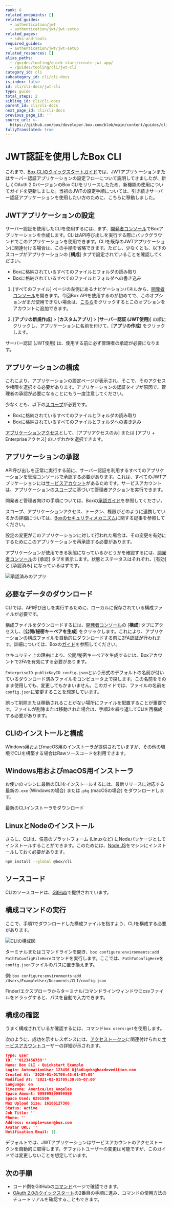 ```yaml
---
rank: 8
related_endpoints: []
related_guides:
  - authentication/jwt
  - authentication/jwt/jwt-setup
related_pages:
  - sdks-and-tools
required_guides:
  - authentication/jwt/jwt-setup
related_resources: []
alias_paths:
  - /guides/tooling/quick-start/create-jwt-app/
  - /guides/tooling/cli/jwt-cli
category_id: cli
subcategory_id: cli/cli-docs
is_index: false
id: cli/cli-docs/jwt-cli
type: guide
total_steps: 2
sibling_id: cli/cli-docs
parent_id: cli/cli-docs
next_page_id: cli/cli-docs
previous_page_id: ''
source_url: >-
  https://github.com/box/developer.box.com/blob/main/content/guides/cli/cli-docs/jwt-cli.md
fullyTranslated: true
---
```

# JWT認証を使用したBox CLI

これまで、[Box CLIのクイックスタートガイド][qs]では、JWTアプリケーションまたはサーバー認証アプリケーションの設定フローについて説明してきましたが、新しくOAuth 2.0バージョンのBox CLIをリリースしたため、新機能の使用についてガイドを更新しました。当初のJWTの設定手順については、引き続きサーバー認証アプリケーションを使用したい方のために、こちらに移動しました。

## JWTアプリケーションの設定

サーバー認証を使用したCLIを使用するには、まず、[開発者コンソール][dc]でBoxアプリケーションを作成します。CLIはAPI呼び出しを実行する際にバックグラウンドでこのアプリケーションを使用できます。CLIを既存のJWTアプリケーションに関連付ける場合は、この手順を省略できます。ただし、少なくとも、以下のスコープがアプリケーションの \[**構成**] タブで設定されていることを確認してください。

* Boxに格納されているすべてのファイルとフォルダの読み取り
* Boxに格納されているすべてのファイルとフォルダへの書き込み

1. \[すべてのファイル] ページの左側にあるナビゲーションパネルから、[開発者コンソール][dc]を開きます。今回Box APIを使用するのが初めてで、このオプションがまだ使用できない場合は、[こちら][dc]をクリックするとこのオプションをアカウントに追加できます。

2. \[**アプリの新規作成**] > \[**カスタムアプリ**] > \[**サーバー認証 (JWT使用)**] の順にクリックし、アプリケーションに名前を付けて、\[**アプリの作成**] をクリックします。

<Message warning>

サーバー認証 (JWT使用) は、使用する前に必ず管理者の承認が必要になります。

</Message>

## アプリケーションの構成

これにより、アプリケーションの設定ページが表示され、そこで、そのアクセスや権限を選択する必要があります。アプリケーションの認証タイプが原因で、管理者の承認が必要になることにもう一度注意してください。

少なくとも、以下の[スコープ][scopes]が必要です。

* Boxに格納されているすべてのファイルとフォルダの読み取り
* Boxに格納されているすべてのファイルとフォルダへの書き込み

[アプリケーションアクセス][aa]として、\[アプリアクセスのみ] または \[アプリ + Enterpriseアクセス] のいずれかを選択できます。

## アプリケーションの承認

API呼び出しを正常に実行する前に、サーバー認証を利用するすべてのアプリケーションを管理コンソールで承認する必要があります。これは、すべてのJWTアプリケーションには[サービスアカウント][sa]があるためです。サービスアカウントは、アプリケーションの[スコープ][scopes]に基づいて管理者アクションを実行できます。

開発者と管理者向けの手順については、Boxの[承認ガイド][ag]を参照してください。

スコープ、アプリケーションアクセス、トークン、権限がどのように連携しているかの詳細については、[Boxのセキュリティメカニズム][blogpost]に関する記事を参照してください。

<Message warning>

設定の変更がこのアプリケーションに対して行われた場合は、その変更を有効にするためにこのアプリケーションを再承認する必要があります。

</Message>

アプリケーションが使用できる状態になっているかどうかを確認するには、[開発者コンソール][dc]の \[承認] タブを表示します。状態とステータスはそれぞれ、\[有効] と \[承認済み] になっているはずです。

<ImageFrame center>

![承認済みのアプリ](./images/app-authorized.png)

</ImageFrame>

## 必要なデータのダウンロード

CLIでは、API呼び出しを実行するために、ローカルに保存されている構成ファイルが必要です。

構成ファイルをダウンロードするには、[開発者コンソール][dc]の \[**構成**] タブにアクセスし、\[**公開/秘密キーペアを生成**] をクリックします。これにより、アプリケーションの構成ファイルを自動的にダウンロードする前に2FA認証が行われます。詳細については、Boxの[ガイド][keypair]を参照してください。

<Message warning>

セキュリティ上の理由により、公開/秘密キーペアを生成するには、Boxアカウントで2FAを有効にする必要があります。

</Message>

`EnterpriseID_publicKeyID_config.json`という形式のデフォルトの名前が付いているダウンロード済みファイルをコンピュータ上で探します。この名前をそのまま使用しても、変更してもかまいません。このガイドでは、ファイルの名前を`config.json`に変更することを想定しています。

<Message warning>

誤って削除または移動されることがない場所にファイルを配置することが重要です。ファイルが削除または移動された場合は、手順2を繰り返してCLIを再構成する必要があります。

</Message>

## CLIのインストールと構成

Windows用およびmacOS用のインストーラが提供されていますが、その他の環境でCLIを構築する場合はRawソースコードを利用できます。

## Windows用およびmacOS用インストーラ

お使いのマシンに最新のCLIをインストールするには、最新リリースに対応する最新の`.exe` (Windowsの場合) または`.pkg` (macOSの場合) をダウンロードします。

<CTA to="https://github.com/box/boxcli/releases">

最新のCLIインストーラをダウンロード

</CTA>

## LinuxとNodeのインストール

さらに、CLIは、任意のプラットフォーム (Linuxなど) にNodeパッケージとしてインストールすることができます。このためには、[Node JS](https://nodejs.org/)をマシンにインストールしておく必要があります。

```bash
npm install --global @box/cli
```

## ソースコード

CLIのソースコードは、[GitHub][cli]で提供されています。

## 構成コマンドの実行

ここで、手順1でダウンロードした構成ファイルを指すよう、CLIを構成する必要があります。

<ImageFrame center>

![CLIの構成図](./images/cli-config-diagram.png)

</ImageFrame>

<!--alex ignore execute-->

ターミナルまたはコマンドラインを開き、`box configure:environments:add PathToConfigFileHere`コマンドを実行します。ここでは、`PathToConfigHere`を`config.json`ファイルのパスに置き換えます。

<!-- markdownlint-disable line-length -->

例: `box configure:environments:add /Users/ExampleUser/Documents/CLI/config.json`

<!-- markdownlint-enable line-length -->

<message type="tip"></message>

Finder/エクスプローラからターミナル/コマンドラインウィンドウにcsvファイルをドラッグすると、パスを自動で入力できます。

</Message>

## 構成の確認

うまく構成されているか確認するには、コマンド`box users:get`を使用します。

次のように、成功を示すレスポンスには、[アクセストークン][at]に関連付けられた[サービスアカウント][sa]ユーザーの詳細が示されます。

```json
Type: user
ID: ''0123456789''
Name: Box CLI - Quickstart Example
Login: AutomationUser_123456_8jSo6Lqvko@boxdevedition.com
Created At: '2020-01-01T09:45:01-07:00'
Modified At: '2021-03-01T09:30:05-07:00'
Language: en
Timezone: America/Los_Angeles
Space Amount: 999999999999999
Space Used: 6291500
Max Upload Size: 16106127360
Status: active
Job Title: ''
Phone: ''
Address: example+user@box.com
Avatar URL: ''
Notification Email: []
```

<message type="tip"></message>

デフォルトでは、JWTアプリケーションはサービスアカウントのアクセストークンを自動的に取得します。デフォルトユーザーの変更は可能ですが、このガイドでは変更しないことを想定しています。

</Message>

## 次の手順

* コード例をGitHubの[コマンド][commands]ページで確認できます。
* [OAuth 2.0のクイックスタート][three]の2番目の手順に進み、コマンドの使用方法のチュートリアルを確認することもできます。

[cli]: https://github.com/box/boxcli

[auth]: g://authentication/jwt/without-sdk/

[at]: g://authentication/tokens/

<!-- i18n-enable localize-links -->

[dc]: https://account.box.com/developers/console

<!-- i18n-disable localize-links -->

[keypair]: g://authentication/jwt/jwt-setup/#public-and-private-key-pair

[sa]: g://getting-started/user-types/service-account/

[scopes]: g://api-calls/permissions-and-errors/scopes/

[ag]: g://authorization/custom-app-approval/

<!-- i18n-enable localize-links -->

[blogpost]: https://medium.com/box-developer-blog/box-api-understanding-security-ja-b95725d8aaf0

<!-- i18n-disable localize-links -->

[scopes]: g://api-calls/permissions-and-errors/scopes/

[aa]: g://authentication/jwt/jwt-setup/#application-access

[three]: g://cli/quick-start/build-commands-help/

[four]: g://cli/quick-start/options-and-bulk-commands/

[cache]: https://github.com/box/boxcli/blob/master/docs/configure.md#box-configureenvironmentsupdate-name

[ac]: https://github.com/box/boxcli/blob/master/docs/autocomplete.md

[commands]: https://github.com/box/boxcli#command-topics

[qs]: g://cli/quick-start/
